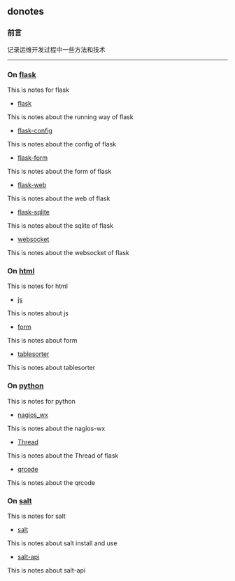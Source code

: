 ## donotes

### 前言

记录运维开发过程中一些方法和技术

***

### On [flask](./flask)

This is notes for flask 

* [flask](./flask/flask.md)

This is notes about the running way of flask 

* [flask-config](./flask/flask-config.md)

This is notes about the config of flask

* [flask-form](./flask/flask-form.md)

This is notes about the form of flask 

* [flask-web](./flask/flask-web.md)

This is notes about the web of flask 

* [flask-sqlite](./flask/sqlite.md)

This is notes about the sqlite of flask 

* [websocket](./flask/websocket.md)

This is notes about the websocket of flask 
 

### On [html](./html)

This is notes for html 

* [js](./html/js.md)

This is notes about js

* [form](./html/form.md)

This is notes about form


* [tablesorter](./html/tablesorter.md)

This is notes about tablesorter

### On [python](./python)

This is notes for python 

* [nagios_wx](./python/nagios_wx.md)

This is notes about the nagios-wx 

* [Thread](./python/Thread.md)

This is notes about the Thread of flask 

* [qrcode](./python/qrcode.md)

This is notes about the qrcode 

### On [salt](./salt)

This is notes for salt 

* [salt](./salt/salt.md)

This is notes about salt install and use

* [salt-api](./salt/salt-api.md)

This is notes about salt-api 